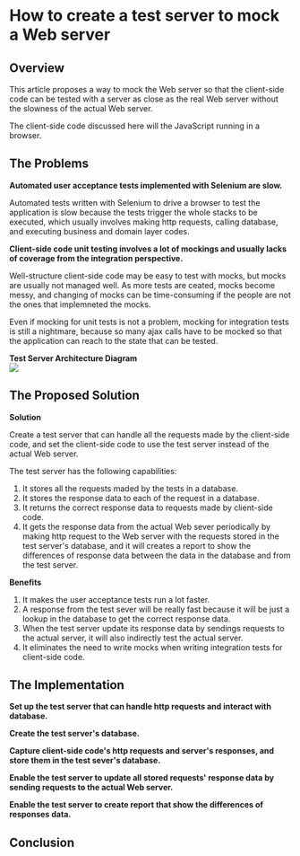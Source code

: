 # How to create a test server to mock a Web server

## Overview

This article proposes a way to mock the Web server so that the client-side code can be tested with a server as close as the real Web server without the slowness of the actual Web server.

The client-side code discussed here will the JavaScript running in a browser.


## The Problems

**Automated user acceptance tests implemented with Selenium are slow.**

Automated tests written with Selenium to drive a browser to test the application is slow because the tests trigger the whole stacks to be executed, which usually involves making http requests, calling database, and executing business and domain layer codes.

**Client-side code unit testing involves a lot of mockings and usually lacks of coverage from the integration perspective.**

Well-structure client-side code may be easy to test with mocks, but mocks are usually not managed well. As more tests are ceated, mocks become messy, and changing of mocks can be time-consuming if the people are not the ones that implemneted the mocks.

Even if mocking for unit tests is not a problem, mocking for integration tests is still a nightmare, because so many ajax calls have to be mocked so that the application can reach to the state that can be tested.

**Test Server Architecture Diagram**
<br/><img src="img/test-server.png"></img>

## The Proposed Solution

**Solution**

Create a test server that can handle all the requests made by the client-side code, and set the client-side code to use the test server instead of the actual Web server.

The test server has the following capabilities:

1. It stores all the requests maded by the tests in a database.
2. It stores the response data to each of the request in a database.
3. It returns the correct response data to requests made by client-side code.
4. It gets the response data from the actual Web sever periodically by making http request to the Web server with the requests stored in the test server's database, and it will creates a report to show the differences of response data between the data in the database and from the test server.

**Benefits**

1. It makes the user acceptance tests run a lot faster.
 1. A response from the test sever will be really fast because it will be just a lookup in the database to get the correct response data.
2. When the test server update its response data by sendings requests to the actual server, it will also indirectly test the actual server.
3. It eliminates the need to write mocks when writing integration tests for client-side code.

## The Implementation

**Set up the test server that can handle http requests and interact with database.**

**Create the test server's database.**

**Capture client-side code's http requests and server's responses, and store them in the test sever's database.**

**Enable the test server to update all stored requests' response data by sending requests to the actual Web server.**

**Enable the test server to create report that show the differences of responses data.**

## Conclusion
